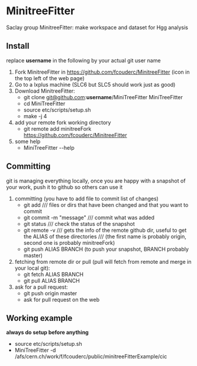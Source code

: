 MinitreeFitter
==============

Saclay group MinitreeFitter: make workspace and dataset for Hgg analysis

Install
--------

replace **username** in the following by your actual git user name

1. Fork MinitreeFitter in https://github.com/fcouderc/MinitreeFitter  (icon in the top left of the web page)
2. Go to a lxplus machine (SLC6 but SLC5 should work just as good)
3. Download MinitreeFitter:
   - git clone git@github.com:**username**/MiniTreeFitter MiniTreeFitter
   - cd MiniTreeFitter
   - source etc/scripts/setup.sh
   - make -j 4   
4. add your remote fork working directory
   - git remote add minitreeFork https://github.com/fcouderc/MinitreeFitter
5. some help
   - MiniTreeFitter --help


Committing 
----------

git is managing everything locally, once you are happy with a snapshot of your work, push it to github so others can use it

1. committing (you have to add file to commit list of changes)
   - git add <files> <dirs>   /// files or dirs that have been changed and that you want to commit
   - git commit -m "message"  /// commit what was added
   - git status               /// check the status of the snapshot
   - git remote -v            /// gets the info of the remote github dir, useful to get the ALIAS of these directories
        	                    /// (the first name is probably origin, second one is probably minitreeFork)
   - git push ALIAS BRANCH (to push your snapshot, BRANCH probably master)
2. fetching from remote dir or pull (pull will fetch from remote and merge in your local git):
   - git fetch ALIAS BRANCH   
   - git pull ALIAS BRANCH   
3. ask for a pull request:
   - git push origin master
   - ask for pull request on the web

Working example
---------------

__always do setup before anything__
   - source etc/scripts/setup.sh
   - MiniTreeFitter -d /afs/cern.ch/work/f/fcouderc/public/minitreeFitterExample/cic



